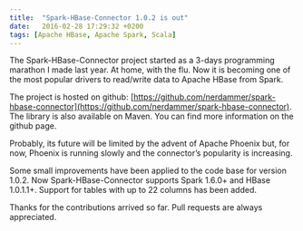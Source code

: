 ```yaml
---
title:  "Spark-HBase-Connector 1.0.2 is out"
date:   2016-02-28 17:29:32 +0200
tags: [Apache HBase, Apache Spark, Scala]
---
```

The Spark-HBase-Connector project started as a 3-days programming marathon I made last year. At home, with the flu. 
Now it is becoming one of the most popular drivers to read/write data to Apache HBase from Spark.

The project is hosted on github: [https://github.com/nerdammer/spark-hbase-connector](https://github.com/nerdammer/spark-hbase-connector).
The library is also available on Maven. You can find more information on the github page.

Probably, its future will be limited by the advent of Apache Phoenix but, for now, 
Phoenix is running slowly and the connector’s popularity is increasing.

Some small improvements have been applied to the code base for version 1.0.2. Now Spark-HBase-Connector supports Spark 1.6.0+ and HBase 1.0.1.1+. 
Support for tables with up to 22 columns has been added.

Thanks for the contributions arrived so far. Pull requests are always appreciated.